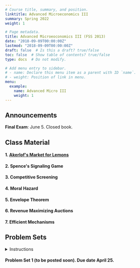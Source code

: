 ```yaml
---
# Course title, summary, and position.
linktitle: Advanced Microeconomics III
summary: Spring 2022
weight: 1

# Page metadata.
title: Advanced Microeoconomics III (FSS 2013)
date: "2018-09-09T00:00:00Z"
lastmod: "2018-09-09T00:00:00Z"
draft: false  # Is this a draft? true/false
toc: false  # Show table of contents? true/false
type: docs  # Do not modify.

# Add menu entry to sidebar.
# - name: Declare this menu item as a parent with ID `name`.
# - weight: Position of link in menu.
menu:
  example:
    name: Advanced Micro III
    weight: 1
---
```

## Announcements

**Final Exam**: June 5. Closed book.


## Class Material

#### 1. [Akerlof's Market for Lemons](../../files/microiii/1_Akerlof.pdf)

#### 2. Spence's Signaling Game

<!-- #### 2. [Spence's Signaling Game](../../files/microiii/Spence.pdf). -->

#### 3. Competitive Screening

<!-- #### 3. [Competitive Screening](../../files/microiii/Screening.pdf). -->

#### 4. Moral Hazard

<!-- #### 4. [Moral Hazard](../../files/microiii/MoralHazard.pdf). -->

#### 5. Envelope Theorem

<!-- #### 5. [Envelope Theorem](../../files/microiii/Envelope.pdf).  (Updated) -->

#### 6. Revenue Maximizing Auctions

<!-- #### 6. [Revenue Maximizing Auctions](../../files/microiii/MechDesign.pdf). (Updated May 24) -->

#### 7. Efficient Mechanisms

<!-- #### 7. [Efficient Mechanisms](../../files/microiii/MechDesign-2.pdf) (I fixed some typos and updated proof that we covered in class on June 6) -->

## Problem Sets
<details><summary>Instructions</summary>
<ul>
<li> You may collaborate on assignments in groups of up to three students.</li>
<li> Each group must submit a single set of answers.</li>
<li> Provide <b>clear</b> and <b>concise</b> answers to all questions.</li>
<li> Both typed and handwritten submissions are accepted.</li>
<li> If submitting a handwritten assignment, ensure your handwriting is legible.</li>
<li> The preferred submission format is a PDF sent via email, but physical submissions are also accepted.</li>
<li> Feel free to ask questions or provide comments via email (e.g. clarifying questions, reporting typos, etc.).</li>
</ul>
</details>

#### Problem Set 1 (to be posted soon). Due date April 25.
<!-- #### [Problem Set 2](../../files/microiii/ProblemSet_2.pdf). Due date May 5. -->
<!-- #### [Problem Set 3](../../files/microiii/ProblemSet_3.pdf). Due date May 12. -->
<!-- #### [Problem Set 4](../../files/microiii/ProblemSet_4.pdf). Due date May 19. -->
<!-- #### [Problem Set 5](../../files/microiii/ProblemSet_5.pdf). Due date May 26. -->
<!-- #### [Problem Set 6](../../files/microiii/ProblemSet_6.pdf). Due date June 4. -->
